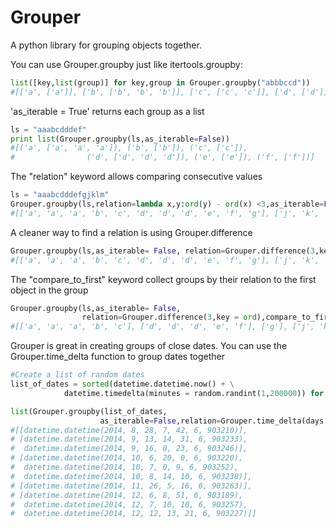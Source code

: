 Grouper
=======

A python library for grouping objects together.


You can use Grouper.groupby just like itertools.groupby:
```python
list([key,list(group)] for key,group in Grouper.groupby("abbbccd"))
#[['a', ['a']], ['b', ['b', 'b', 'b']], ['c', ['c', 'c']], ['d', ['d']]]
```
'as_iterable = True' returns each group as a list
```python
ls = "aaabcdddef"
print list(Grouper.groupby(ls,as_iterable=False))
#[('a', ['a', 'a', 'a']), ('b', ['b']), ('c', ['c']), 
#                ('d', ['d', 'd', 'd']), ('e', ['e']), ('f', ['f'])]
```

The "relation" keyword allows comparing consecutive values
```python
ls = "aaabcdddefgjklm"
Grouper.groupby(ls,relation=lambda x,y:ord(y) - ord(x) <3,as_iterable=False)
#[['a', 'a', 'a', 'b', 'c', 'd', 'd', 'd', 'e', 'f', 'g'], ['j', 'k', 'l', 'm']]
```

A cleaner way to find a relation is using Grouper.difference
```python
Grouper.groupby(ls,as_iterable= False, relation=Grouper.difference(3,key = ord))
#[['a', 'a', 'a', 'b', 'c', 'd', 'd', 'd', 'e', 'f', 'g'], ['j', 'k', 'l', 'm']]
```

The "compare_to_first" keyword collect groups by their relation to the first object in the group 
```python
Grouper.groupby(ls,as_iterable= False, 
                relation=Grouper.difference(3,key = ord),compare_to_first= True)
#[['a', 'a', 'a', 'b', 'c'], ['d', 'd', 'd', 'e', 'f'], ['g'], ['j', 'k', 'l'], ['m']]
```

Grouper is great in creating groups of close dates.
You can use the Grouper.time_delta function to group dates together
```python
#Create a list of random dates
list_of_dates = sorted(datetime.datetime.now() + \
            datetime.timedelta(minutes = random.randint(1,200000)) for i in range(10))

list(Grouper.groupby(list_of_dates,
                    as_iterable=False,relation=Grouper.time_delta(days = 7)))
#[[datetime.datetime(2014, 8, 28, 7, 42, 6, 903210)],
# [datetime.datetime(2014, 9, 13, 14, 31, 6, 903233),
#  datetime.datetime(2014, 9, 16, 0, 23, 6, 903246)],
# [datetime.datetime(2014, 10, 6, 20, 0, 6, 903220),
#  datetime.datetime(2014, 10, 7, 0, 9, 6, 903252),
#  datetime.datetime(2014, 10, 8, 14, 10, 6, 903238)],
# [datetime.datetime(2014, 11, 26, 5, 16, 6, 903263)],
# [datetime.datetime(2014, 12, 6, 8, 51, 6, 903189),
#  datetime.datetime(2014, 12, 7, 10, 10, 6, 903257),
#  datetime.datetime(2014, 12, 12, 13, 21, 6, 903227)]]
```
